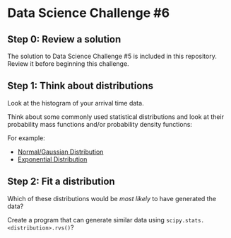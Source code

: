 # Data Science Challenge #6

## Step 0: Review a solution

The solution to Data Science Challenge #5 is included in this repository. Review it before beginning this challenge.

## Step 1: Think about distributions

Look at the histogram of your arrival time data.

Think about some commonly used statistical distributions and look at their probability mass functions and/or probability density functions:

For example:

* [Normal/Gaussian Distribution](https://en.wikipedia.org/wiki/Normal_distribution)
* [Exponential Distribution](https://en.wikipedia.org/wiki/Exponential_distribution)

## Step 2: Fit a distribution

Which of these distributions would be _most likely_ to have generated the data?

Create a program that can generate similar data using `scipy.stats.<distribution>.rvs()`?